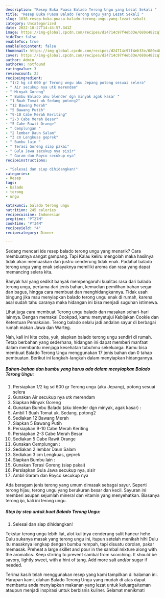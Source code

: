 ```yaml
---
description: "Resep Buka Puasa Balado Terong Ungu yang Lezat Sekali "
title: "Resep Buka Puasa Balado Terong Ungu yang Lezat Sekali "
slug: 1038-resep-buka-puasa-balado-terong-ungu-yang-lezat-sekali
category: Uncategorized
date: 2022-10-27T14:44:57.341Z
image: https://img-global.cpcdn.com/recipes/d24714c97f4eb33e/680x482cq70/balado-terong-ungu-foto-resep-utama.jpg
hideToc: false
enableToc: true
enableTocContent: false
thumbnail: https://img-global.cpcdn.com/recipes/d24714c97f4eb33e/680x482cq70/balado-terong-ungu-foto-resep-utama.jpg
cover: https://img-global.cpcdn.com/recipes/d24714c97f4eb33e/680x482cq70/balado-terong-ungu-foto-resep-utama.jpg
author: Admin
authorAv: notfound
ratingvalue: 3
reviewcount: 23
recipeingredient:
- "1/2 kg sd 600 gr Terong ungu aku Jepang potong sesuai selera"
- " Air secukup nya utk merendam"
- " Minyak Goreng"
- " Bumbu Balado aku blender dgn minyak agak kasar "
- "1 Buah Tomat uk Sedang potong2"
- "12 Bawang Merah"
- "5 Bawang Putih"
- "9-10 Cabe Merah Keriting"
- "2-3 Cabe Merah Besar"
- "5 Cabe Rawit Orange"
- " Cemplungan "
- "2 lembar Daun Salam"
- "3 cm Lengkuas geprek"
- " Bumbu lain "
- " Terasi Goreng siap pakai"
- " Gula Jawa secukup nya sisir"
- " Garam dan Royco secukup nya"
recipeinstructions:

- "Selesai dan siap dihidangkan!"
categories:
- Resep
tags:
- balado
- terong
- ungu

katakunci: balado terong ungu 
nutrition: 245 calories
recipecuisine: Indonesian
preptime: "PT27M"
cooktime: "PT34M"
recipeyield: "4"
recipecategory: Dinner

---
```



Sedang mencari ide resep balado terong ungu yang menarik? Cara membuatnya sangat gampang. Tapi Kalau keliru mengolah maka hasilnya tidak akan memuaskan dan justru cenderung tidak enak. Padahal balado terong ungu yang enak selayaknya memiliki aroma dan rasa yang dapat memancing selera kita.


Banyak hal yang sedikit banyak mempengaruhi kualitas rasa dari balado terong ungu, pertama dari jenis bahan, kemudian pemilihan bahan segar dan bagus, hingga cara membuat dan menghidangkannya. Tidak usah bingung jika mau menyiapkan balado terong ungu enak di rumah, karena asal sudah tahu caranya maka hidangan ini bisa menjadi suguhan istimewa.

Lihat juga cara membuat Terong ungu balado dan masakan sehari-hari lainnya. Dengan memakai Cookpad, kamu menyetujui Kebijakan Cookie dan Ketentuan Pemakaian. Terong balado selalu jadi andalan sayur di berbagai rumah makan Jawa dan Warteg.


Nah, kali ini kita coba, yuk, siapkan balado terong ungu sendiri di rumah. Tetap berbahan yang sederhana, hidangan ini dapat memberi manfaat dalam membantu menjaga kesehatan tubuhmu sekeluarga. Kamu bisa membuat Balado Terong Ungu menggunakan 17 jenis bahan dan 0 tahap pembuatan. Berikut ini langkah-langkah dalam menyiapkan hidangannya.

<!--inarticleads1-->

##### Bahan-bahan dan bumbu yang harus ada dalam menyiapkan Balado Terong Ungu:

1. Persiapkan 1/2 kg sd 600 gr Terong ungu (aku Jepang), potong sesuai selera
1. Gunakan  Air secukup nya utk merendam
1. Siapkan  Minyak Goreng
1. Gunakan  Bumbu Balado (aku blender dgn minyak, agak kasar) :
1. Ambil 1 Buah Tomat uk. Sedang, potong2
1. Sediakan 12 Bawang Merah
1. Siapkan 5 Bawang Putih
1. Persiapkan 9-10 Cabe Merah Keriting
1. Persiapkan 2-3 Cabe Merah Besar
1. Sediakan 5 Cabe Rawit Orange
1. Gunakan  Cemplungan :
1. Sediakan 2 lembar Daun Salam
1. Sediakan 3 cm Lengkuas, geprek
1. Siapkan  Bumbu lain :
1. Gunakan  Terasi Goreng (siap pakai)
1. Persiapkan  Gula Jawa secukup nya, sisir
1. Ambil  Garam dan Royco secukup nya


Ada beragam jenis terong yang umum dimasak sebagai sayur. Seperti terong hijau, terong ungu yang berukuran besar dan kecil. Sayuran ini memberi asupan sejumlah mineral dan vitamin yang menyehatkan. Biasanya terong ijo, kali ini terong ungu. 

<!--inarticleads2-->

##### Step by step untuk buat Balado Terong Ungu:


1. Selesai dan siap dihidangkan!

Tekstur terong ungu lebih liat, alot kulitnya cenderung sulit hancur hehe Dulu sukanya masak yang terong ungu ini, itupun setelah menikah hihi Dulu itu masaknya lengkap dengan bumbu rempah, tapi disuatu obrolan, pakar memasak. Preheat a large skillet and pour in the sambal mixture along with the aromatics. Keep stirring to prevent sambal from scorching. It should be savory, lightly sweet, with a hint of tang. Add more salt and/or sugar if needed. 

Terima kasih telah menggunakan resep yang kami tampilkan di halaman ini. Harapan kami, olahan Balado Terong Ungu yang mudah di atas dapat membantu anda menyiapkan makanan yang lezat untuk keluarga/teman ataupun menjadi inspirasi untuk berbisnis kuliner. Selamat menikmati
